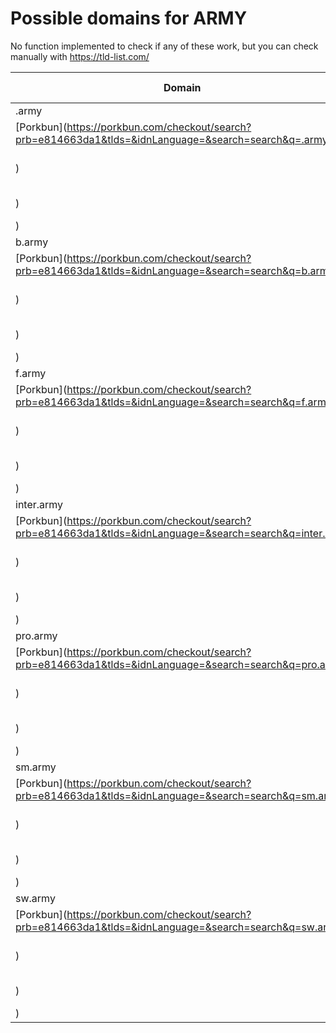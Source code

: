 # Possible domains for ARMY

No function implemented to check if any of these work, but you can check manually with https://tld-list.com/

| Domain | Porkbun | NameCheap | Google Domains |
|---|---|---|---|
| .army | [Porkbun](https://porkbun.com/checkout/search?prb=e814663da1&tlds=&idnLanguage=&search=search&q=.army) | [Namecheap](https://www.namecheap.com/domains/registration/results/?domain=.army) | [Google](https://domains.google.com/registrar/search?searchTerm=.army) |
| b.army | [Porkbun](https://porkbun.com/checkout/search?prb=e814663da1&tlds=&idnLanguage=&search=search&q=b.army) | [Namecheap](https://www.namecheap.com/domains/registration/results/?domain=b.army) | [Google](https://domains.google.com/registrar/search?searchTerm=b.army) |
| f.army | [Porkbun](https://porkbun.com/checkout/search?prb=e814663da1&tlds=&idnLanguage=&search=search&q=f.army) | [Namecheap](https://www.namecheap.com/domains/registration/results/?domain=f.army) | [Google](https://domains.google.com/registrar/search?searchTerm=f.army) |
| inter.army | [Porkbun](https://porkbun.com/checkout/search?prb=e814663da1&tlds=&idnLanguage=&search=search&q=inter.army) | [Namecheap](https://www.namecheap.com/domains/registration/results/?domain=inter.army) | [Google](https://domains.google.com/registrar/search?searchTerm=inter.army) |
| pro.army | [Porkbun](https://porkbun.com/checkout/search?prb=e814663da1&tlds=&idnLanguage=&search=search&q=pro.army) | [Namecheap](https://www.namecheap.com/domains/registration/results/?domain=pro.army) | [Google](https://domains.google.com/registrar/search?searchTerm=pro.army) |
| sm.army | [Porkbun](https://porkbun.com/checkout/search?prb=e814663da1&tlds=&idnLanguage=&search=search&q=sm.army) | [Namecheap](https://www.namecheap.com/domains/registration/results/?domain=sm.army) | [Google](https://domains.google.com/registrar/search?searchTerm=sm.army) |
| sw.army | [Porkbun](https://porkbun.com/checkout/search?prb=e814663da1&tlds=&idnLanguage=&search=search&q=sw.army) | [Namecheap](https://www.namecheap.com/domains/registration/results/?domain=sw.army) | [Google](https://domains.google.com/registrar/search?searchTerm=sw.army) |
